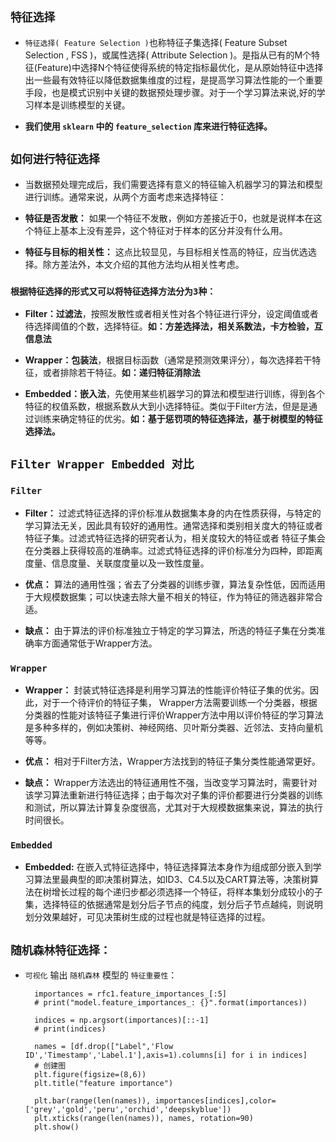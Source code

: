 ## `特征选择`
* `特征选择( Feature Selection )`也称特征子集选择( Feature Subset Selection , FSS )，或属性选择( Attribute Selection )。是指从已有的M个特征(Feature)中选择N个特征使得系统的特定指标最优化，是从原始特征中选择出一些最有效特征以降低数据集维度的过程，是提高学习算法性能的一个重要手段，也是模式识别中关键的数据预处理步骤。对于一个学习算法来说,好的学习样本是训练模型的关键。

* __我们使用 `sklearn` 中的 `feature_selection` 库来进行特征选择。__

## `如何进行特征选择`

* 当数据预处理完成后，我们需要选择有意义的特征输入机器学习的算法和模型进行训练。通常来说，从两个方面考虑来选择特征：

* __特征是否发散：__ 如果一个特征不发散，例如方差接近于0，也就是说样本在这个特征上基本上没有差异，这个特征对于样本的区分并没有什么用。

* __特征与目标的相关性：__ 这点比较显见，与目标相关性高的特征，应当优选选择。除方差法外，本文介绍的其他方法均从相关性考虑。

### `根据特征选择的形式又可以将特征选择方法分为3种：`

* __Filter：过滤法__，按照发散性或者相关性对各个特征进行评分，设定阈值或者待选择阈值的个数，选择特征。__如：方差选择法，相关系数法，卡方检验，互信息法__

* __Wrapper：包装法__，根据目标函数（通常是预测效果评分），每次选择若干特征，或者排除若干特征。__如：递归特征消除法__

* __Embedded：嵌入法__，先使用某些机器学习的算法和模型进行训练，得到各个特征的权值系数，根据系数从大到小选择特征。类似于Filter方法，但是是通过训练来确定特征的优劣。__如：基于惩罚项的特征选择法，基于树模型的特征选择法。__


## `Filter Wrapper Embedded 对比`

### `Filter`
* __Filter：__ 过滤式特征选择的评价标准从数据集本身的内在性质获得，与特定的学习算法无关，因此具有较好的通用性。通常选择和类别相关度大的特征或者特征子集。过滤式特征选择的研究者认为，相关度较大的特征或者 特征子集会在分类器上获得较高的准确率。过滤式特征选择的评价标准分为四种，即距离度量、信息度量、关联度度量以及一致性度量。

* __优点：__ 算法的通用性强；省去了分类器的训练步骤，算法复杂性低，因而适用于大规模数据集；可以快速去除大量不相关的特征，作为特征的筛选器非常合适。

* __缺点：__ 甶于算法的评价标准独立于特定的学习算法，所选的特征子集在分类准确率方面通常低于Wrapper方法。

### `Wrapper`
* __Wrapper：__ 封装式特征选择是利用学习算法的性能评价特征子集的优劣。因此，对于一个待评价的特征子集， Wrapper方法需要训练一个分类器，根据分类器的性能对该特征子集进行评价Wrapper方法中用以评价特征的学习算法是多种多样的，例如决策树、神经网络、贝叶斯分类器、近邻法、支持向量机等等。

* __优点：__ 相对于Filter方法，Wrapper方法找到的特征子集分类性能通常更好。

* __缺点：__ Wrapper方法选出的特征通用性不强，当改变学习算法时，需要针对该学习算法重新进行特征选择；由于每次对子集的评价都要进行分类器的训练和测试，所以算法计算复杂度很高，尤其对于大规模数据集来说，算法的执行时间很长。

### `Embedded`
* __Embedded:__ 在嵌入式特征选择中，特征选择算法本身作为组成部分嵌入到学习算法里最典型的即决策树算法，如ID3、C4.5以及CART算法等，决策树算法在树增长过程的每个递归步都必须选择一个特征，将样本集划分成较小的子集，选择特征的依据通常是划分后子节点的纯度，划分后子节点越纯，则说明划分效果越好，可见决策树生成的过程也就是特征选择的过程。



## `随机森林特征选择：`


* `可视化` 输出 `随机森林` 模型的 `特征重要性`：

        importances = rfc1.feature_importances_[:5]
        # print("model.feature_importances_: {}".format(importances))

        indices = np.argsort(importances)[::-1]
        # print(indices)

        names = [df.drop(["Label",'Flow ID','Timestamp','Label.1'],axis=1).columns[i] for i in indices]
        # 创建图
        plt.figure(figsize=(8,6))
        plt.title("feature importance")

        plt.bar(range(len(names)), importances[indices],color=['grey','gold','peru','orchid','deepskyblue'])
        plt.xticks(range(len(names)), names, rotation=90)
        plt.show()


